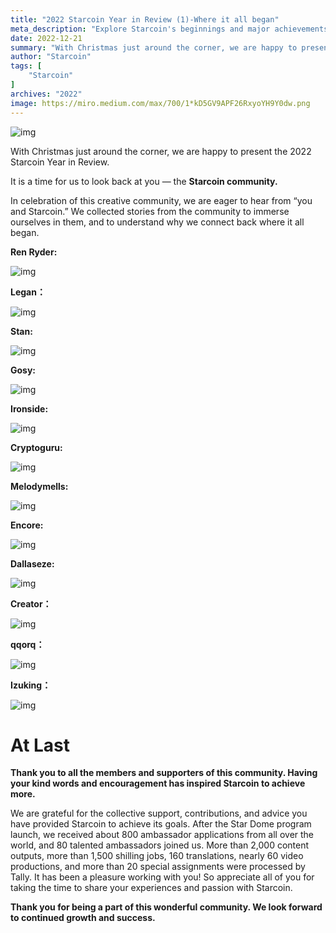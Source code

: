 ```yaml
---
title: "2022 Starcoin Year in Review (1)-Where it all began"
meta_description: "Explore Starcoin's beginnings and major achievements in the first part of the 2022 year-in-review series in the Move ecosystem."
date: 2022-12-21
summary: "With Christmas just around the corner, we are happy to present the 2022 Starcoin Year in Review..."
author: "Starcoin"
tags: [
    "Starcoin"
]
archives: "2022"
image: https://miro.medium.com/max/700/1*kD5GV9APF26RxyoYH9Y0dw.png
---
```


![img](https://miro.medium.com/max/700/1*kD5GV9APF26RxyoYH9Y0dw.png)

With Christmas just around the corner, we are happy to present the 2022 Starcoin Year in Review.

It is a time for us to look back at you — the **Starcoin community.**

In celebration of this creative community, we are eager to hear from “you and Starcoin.” We collected stories from the community to immerse ourselves in them, and to understand why we connect back where it all began.

**Ren Ryder:**

![img](https://miro.medium.com/max/700/1*_9cqQx_6-7hDsu7qAjUqUA.png)

**Legan：**

![img](https://miro.medium.com/max/700/1*5_SBkMXnAy0RHeyI5R2MZQ.png)

**Stan:**

![img](https://miro.medium.com/max/700/1*673bsirf6jZ7d89PN-7rgA.png)

**Gosy:**

![img](https://miro.medium.com/max/700/1*WJyXQmgg288Iahas7sc5jQ.png)

**Ironside:**

![img](https://miro.medium.com/max/700/1*HNbsIZd68s17GZUvFmbG9Q.png)

**Cryptoguru:**

![img](https://miro.medium.com/max/700/1*Gb4hvj2mMb4JvG0XPC4ueQ.png)

**Melodymells:**

![img](https://miro.medium.com/max/700/1*B1Gupva7RDP32WBiRndQew.png)

**Encore:**

![img](https://miro.medium.com/max/700/1*OhUmyMuaIucDwzR7RY9Enw.png)

**Dallaseze:**

![img](https://miro.medium.com/max/700/1*5O7i-PTe-nqegmL-eJCPQQ.png)

**Creator：**

![img](https://miro.medium.com/max/700/1*2XdShdOGAdAxUvTrT_Slig.png)

**qqorq：**

![img](https://miro.medium.com/max/700/1*Saey5dHdEJNcCA6beiliHw.png)

**Izuking：**

![img](https://miro.medium.com/max/700/1*ZD9KqP3Q5H-XpmT1fccBnA.png)

# At Last

**Thank you to all the members and supporters of this community. Having your kind words and encouragement has inspired Starcoin to achieve more.**

We are grateful for the collective support, contributions, and advice you have provided Starcoin to achieve its goals. After the Star Dome program launch, we received about 800 ambassador applications from all over the world, and 80 talented ambassadors joined us. More than 2,000 content outputs, more than 1,500 shilling jobs, 160 translations, nearly 60 video productions, and more than 20 special assignments were processed by Tally. It has been a pleasure working with you! So appreciate all of you for taking the time to share your experiences and passion with Starcoin.

**Thank you for being a part of this wonderful community. We look forward to continued growth and success.**

